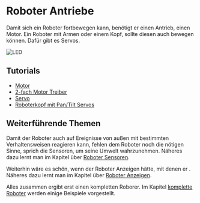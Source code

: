 # Roboter Antriebe

Damit sich ein Roboter fortbewegen kann, benötigt er einen Antrieb, einen Motor. Ein Roboter mit Armen oder einem Kopf, sollte diesen auch bewegen können. Dafür gibt es Servos.

![LED](%assets_url%/slide4.png)

## Tutorials

* [Motor](exercises/motor)
* [2-fach Motor Treiber](exercises/dual-motor)
* [Servo](exercises/servo)
* [Roboterkopf mit Pan/Tilt Servos](exercises/servo-pan-tilt)

## Weiterführende Themen

Damit der Roboter auch auf Ereignisse von außen mit bestimmten Verhaltensweisen reagieren kann, fehlen dem Roboter noch die nötigen Sinne, sprich die Sensoren, um seine Umwelt wahrzunehmen. Näheres dazu lernt man im Kapitel über [Roboter Sensoren](/sensors). 

Weiterhin wäre es schön, wenn der Roboter Anzeigen hätte, mit denen er . Näheres dazu lernt man im Kapitel über [Roboter Anzeigen](/displays). 

Alles zusammen ergibt erst einen kompletten Roborer. Im Kapitel [komplette Roboter](/robots) werden einige Beispiele vorgestellt.

